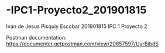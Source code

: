 # -IPC1-Proyecto2_201901815
Ivan de Jesus Pisquiy Escobar 201901815 IPC 1 Proyecto 2

Postman documentation:
https://documenter.getpostman.com/view/20657597/UyrBibdS
